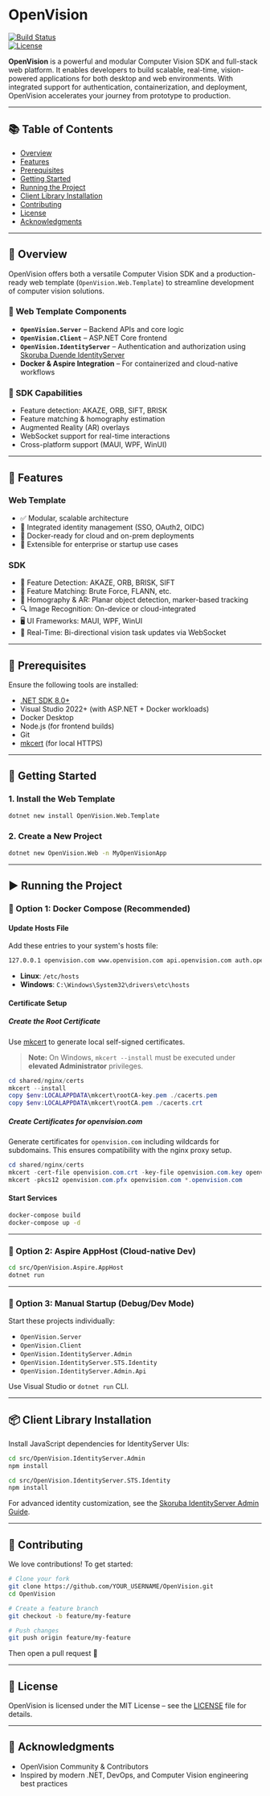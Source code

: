 ﻿# OpenVision

[![Build Status](https://img.shields.io/badge/build-passing-brightgreen)](https://github.com/gachris/OpenVision)  
[![License](https://img.shields.io/badge/license-MIT-blue)](LICENSE)

**OpenVision** is a powerful and modular Computer Vision SDK and full-stack web platform. It enables developers to build scalable, real-time, vision-powered applications for both desktop and web environments. With integrated support for authentication, containerization, and deployment, OpenVision accelerates your journey from prototype to production.

---

## 📚 Table of Contents

- [Overview](#overview)
- [Features](#features)
- [Prerequisites](#prerequisites)
- [Getting Started](#getting-started)
- [Running the Project](#running-the-project)
- [Client Library Installation](#client-library-installation)
- [Contributing](#contributing)
- [License](#license)
- [Acknowledgments](#acknowledgments)

---

## 🧬 Overview

OpenVision offers both a versatile Computer Vision SDK and a production-ready web template (`OpenVision.Web.Template`) to streamline development of computer vision solutions.

### 🔧 Web Template Components

- **`OpenVision.Server`** – Backend APIs and core logic  
- **`OpenVision.Client`** – ASP.NET Core frontend  
- **`OpenVision.IdentityServer`** – Authentication and authorization using [Skoruba Duende IdentityServer](https://github.com/skoruba/Duende.IdentityServer.Admin)  
- **Docker & Aspire Integration** – For containerized and cloud-native workflows

### 🔬 SDK Capabilities

- Feature detection: AKAZE, ORB, SIFT, BRISK  
- Feature matching & homography estimation  
- Augmented Reality (AR) overlays  
- WebSocket support for real-time interactions  
- Cross-platform support (MAUI, WPF, WinUI)

---

## 🚀 Features

### Web Template

- ✅ Modular, scalable architecture  
- 🔐 Integrated identity management (SSO, OAuth2, OIDC)  
- 🐳 Docker-ready for cloud and on-prem deployments  
- 🧹 Extensible for enterprise or startup use cases  

### SDK

- 🎯 Feature Detection: AKAZE, ORB, BRISK, SIFT  
- 🔗 Feature Matching: Brute Force, FLANN, etc.  
- 🧠 Homography & AR: Planar object detection, marker-based tracking  
- 🔍 Image Recognition: On-device or cloud-integrated  
- 🖥️ UI Frameworks: MAUI, WPF, WinUI  
- 🔄 Real-Time: Bi-directional vision task updates via WebSocket  

---

## 🧰 Prerequisites

Ensure the following tools are installed:

- [.NET SDK 8.0+](https://dotnet.microsoft.com/download)
- Visual Studio 2022+ (with ASP.NET + Docker workloads)
- Docker Desktop
- Node.js (for frontend builds)
- Git
- [mkcert](https://github.com/FiloSottile/mkcert) (for local HTTPS)

---

## 🏁 Getting Started

### 1. Install the Web Template

```bash
dotnet new install OpenVision.Web.Template
```

### 2. Create a New Project

```bash
dotnet new OpenVision.Web -n MyOpenVisionApp
```

---

## ▶️ Running the Project

### 🔹 Option 1: Docker Compose (Recommended)

#### Update Hosts File

Add these entries to your system's hosts file:

```txt
127.0.0.1 openvision.com www.openvision.com api.openvision.com auth.openvision.com account.openvision.com account-api.openvision.com
```

- **Linux**: `/etc/hosts`  
- **Windows**: `C:\Windows\System32\drivers\etc\hosts`

#### Certificate Setup

##### Create the Root Certificate

Use [mkcert](https://github.com/FiloSottile/mkcert) to generate local self-signed certificates.

> **Note:** On Windows, `mkcert --install` must be executed under **elevated Administrator** privileges.

```powershell
cd shared/nginx/certs
mkcert --install
copy $env:LOCALAPPDATA\mkcert\rootCA-key.pem ./cacerts.pem
copy $env:LOCALAPPDATA\mkcert\rootCA.pem ./cacerts.crt
```

##### Create Certificates for openvision.com

Generate certificates for `openvision.com` including wildcards for subdomains. This ensures compatibility with the nginx proxy setup.

```powershell
cd shared/nginx/certs
mkcert -cert-file openvision.com.crt -key-file openvision.com.key openvision.com *.openvision.com
mkcert -pkcs12 openvision.com.pfx openvision.com *.openvision.com
```

#### Start Services

```bash
docker-compose build
docker-compose up -d
```

---

### 🔹 Option 2: Aspire AppHost (Cloud-native Dev)

```bash
cd src/OpenVision.Aspire.AppHost
dotnet run
```

---

### 🔹 Option 3: Manual Startup (Debug/Dev Mode)

Start these projects individually:

- `OpenVision.Server`  
- `OpenVision.Client`  
- `OpenVision.IdentityServer.Admin`  
- `OpenVision.IdentityServer.STS.Identity`  
- `OpenVision.IdentityServer.Admin.Api`

Use Visual Studio or `dotnet run` CLI.

---

## 📦 Client Library Installation

Install JavaScript dependencies for IdentityServer UIs:

```bash
cd src/OpenVision.IdentityServer.Admin
npm install

cd src/OpenVision.IdentityServer.STS.Identity
npm install
```

For advanced identity customization, see the [Skoruba IdentityServer Admin Guide](https://github.com/skoruba/Duende.IdentityServer.Admin).

---

## 🤝 Contributing

We love contributions! To get started:

```bash
# Clone your fork
git clone https://github.com/YOUR_USERNAME/OpenVision.git
cd OpenVision

# Create a feature branch
git checkout -b feature/my-feature

# Push changes
git push origin feature/my-feature
```

Then open a pull request 🚀

---

## 📄 License

OpenVision is licensed under the MIT License – see the [LICENSE](LICENSE) file for details.

---

## 🙌 Acknowledgments

- OpenVision Community & Contributors  
- Inspired by modern .NET, DevOps, and Computer Vision engineering best practices

